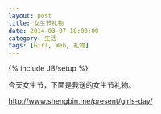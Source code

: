 ```yaml
---
layout: post
title: 女生节礼物
date: 2014-03-07 18:00:00
category: 生活
tags: [Girl, Web, 礼物]
---
```

{% include JB/setup %}

今天女生节，下面是我送的女生节礼物。

<!--more-->

<http://www.shengbin.me/present/girls-day/>